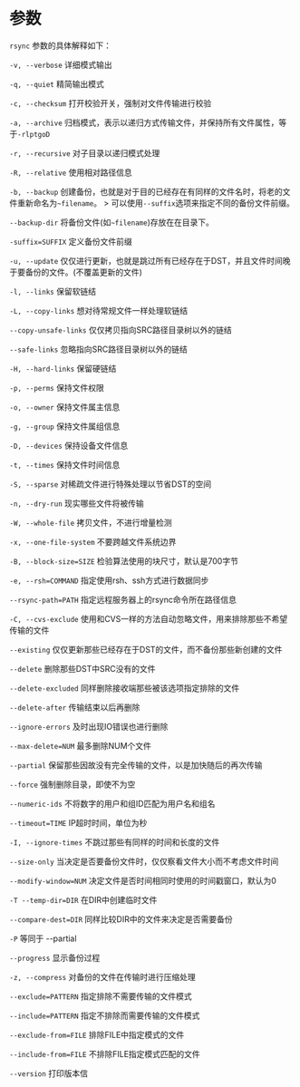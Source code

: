 # 参数

`rsync` 参数的具体解释如下：

`-v, --verbose` 详细模式输出

`-q, --quiet` 精简输出模式

`-c, --checksum` 打开校验开关，强制对文件传输进行校验

`-a, --archive` 归档模式，表示以递归方式传输文件，并保持所有文件属性，等于`-rlptgoD`

`-r, --recursive` 对子目录以递归模式处理

`-R, --relative` 使用相对路径信息

`-b, --backup` 创建备份，也就是对于目的已经存在有同样的文件名时，将老的文件重新命名为`~filename`。
    > 可以使用`--suffix`选项来指定不同的备份文件前缀。

`--backup-dir` 将备份文件(如`~filename`)存放在在目录下。

`-suffix=SUFFIX` 定义备份文件前缀

`-u, --update` 仅仅进行更新，也就是跳过所有已经存在于DST，并且文件时间晚于要备份的文件。(不覆盖更新的文件)

`-l, --links` 保留软链结

`-L, --copy-links` 想对待常规文件一样处理软链结

`--copy-unsafe-links` 仅仅拷贝指向SRC路径目录树以外的链结

`--safe-links` 忽略指向SRC路径目录树以外的链结

`-H, --hard-links` 保留硬链结

`-p, --perms` 保持文件权限

`-o, --owner` 保持文件属主信息

`-g, --group` 保持文件属组信息

`-D, --devices` 保持设备文件信息

`-t, --times` 保持文件时间信息

`-S, --sparse` 对稀疏文件进行特殊处理以节省DST的空间

`-n, --dry-run` 现实哪些文件将被传输

`-W, --whole-file` 拷贝文件，不进行增量检测

`-x, --one-file-system` 不要跨越文件系统边界

`-B, --block-size=SIZE` 检验算法使用的块尺寸，默认是700字节

`-e, --rsh=COMMAND` 指定使用rsh、ssh方式进行数据同步

`--rsync-path=PATH` 指定远程服务器上的rsync命令所在路径信息

`-C, --cvs-exclude` 使用和CVS一样的方法自动忽略文件，用来排除那些不希望传输的文件

`--existing` 仅仅更新那些已经存在于DST的文件，而不备份那些新创建的文件

`--delete` 删除那些DST中SRC没有的文件

`--delete-excluded` 同样删除接收端那些被该选项指定排除的文件

`--delete-after` 传输结束以后再删除

`--ignore-errors` 及时出现IO错误也进行删除

`--max-delete=NUM` 最多删除NUM个文件

`--partial` 保留那些因故没有完全传输的文件，以是加快随后的再次传输

`--force` 强制删除目录，即使不为空

`--numeric-ids` 不将数字的用户和组ID匹配为用户名和组名

`--timeout=TIME` IP超时时间，单位为秒

`-I, --ignore-times` 不跳过那些有同样的时间和长度的文件

`--size-only` 当决定是否要备份文件时，仅仅察看文件大小而不考虑文件时间

`--modify-window=NUM` 决定文件是否时间相同时使用的时间戳窗口，默认为0

`-T --temp-dir=DIR` 在DIR中创建临时文件

`--compare-dest=DIR` 同样比较DIR中的文件来决定是否需要备份

`-P` 等同于 --partial

`--progress` 显示备份过程

`-z, --compress` 对备份的文件在传输时进行压缩处理

`--exclude=PATTERN` 指定排除不需要传输的文件模式

`--include=PATTERN` 指定不排除而需要传输的文件模式

`--exclude-from=FILE` 排除FILE中指定模式的文件

`--include-from=FILE` 不排除FILE指定模式匹配的文件

`--version` 打印版本信

